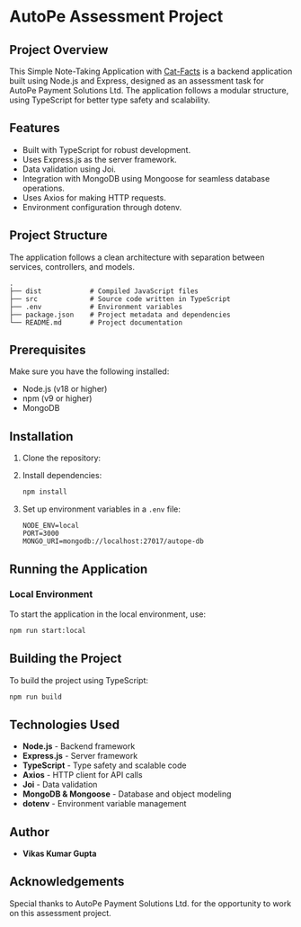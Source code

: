 # AutoPe Assessment Project

## Project Overview
This Simple Note-Taking Application with [Cat-Facts](https://catfact.ninja/fact) is a backend application built using Node.js and Express, designed as an assessment task for AutoPe Payment Solutions Ltd. The application follows a modular structure, using TypeScript for better type safety and scalability.

## Features
- Built with TypeScript for robust development.
- Uses Express.js as the server framework.
- Data validation using Joi.
- Integration with MongoDB using Mongoose for seamless database operations.
- Uses Axios for making HTTP requests.
- Environment configuration through dotenv.

## Project Structure
The application follows a clean architecture with separation between services, controllers, and models.

```
.
├── dist            # Compiled JavaScript files
├── src             # Source code written in TypeScript
├── .env            # Environment variables
├── package.json    # Project metadata and dependencies
└── README.md       # Project documentation
```

## Prerequisites
Make sure you have the following installed:
- Node.js (v18 or higher)
- npm (v9 or higher)
- MongoDB

## Installation
1. Clone the repository:

2. Install dependencies:
   ```bash
   npm install
   ```

3. Set up environment variables in a `.env` file:
   ```
   NODE_ENV=local
   PORT=3000
   MONGO_URI=mongodb://localhost:27017/autope-db
   ```

## Running the Application
### Local Environment
To start the application in the local environment, use:
```bash
npm run start:local
```

## Building the Project
To build the project using TypeScript:
```bash
npm run build
```

## Technologies Used
- **Node.js** - Backend framework
- **Express.js** - Server framework
- **TypeScript** - Type safety and scalable code
- **Axios** - HTTP client for API calls
- **Joi** - Data validation
- **MongoDB & Mongoose** - Database and object modeling
- **dotenv** - Environment variable management

## Author
- **Vikas Kumar Gupta**

## Acknowledgements
Special thanks to AutoPe Payment Solutions Ltd. for the opportunity to work on this assessment project.

